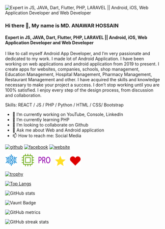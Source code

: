 ![Expert in JS, JAVA, Dart, Flutter, PHP, LARAVEL || Android, iOS, Web Application Developer and Web Developer](https://pbs.twimg.com/profile_banners/887227869780254720/1658946735/600x200)

### Hi there 👋, My name is MD. ANAWAR HOSSAIN
#### Expert in JS, JAVA, Dart, Flutter, PHP, LARAVEL || Android, iOS, Web Application Developer and Web Developer

I like to call myself Android App Developer, and I’m very passionate and dedicated to my work. I made lot of Android Application. I have been working on web applications and android application from 2019 to present. I create apps for websites, companies, schools, shop management, Education Management, Hospital Management, Pharmacy Management, Restaurant Management and other. I have acquired the skills and knowledge necessary to make your project a success. I don’t stop working until you are 100% satisfied. I enjoy every step of the design process, from discussion and collaboration.

Skills:  REACT / JS / PHP / Python / HTML / CSS/ Bootstrap

- 🔭 I’m currently working on YouTube, Console, LinkedIn 
- 🌱 I’m currently learning PHP 
- 👯 I’m looking to collaborate on Github 
- 💬 Ask me about Web and Android application 
- 📫 How to reach me: Social Media 


[<img src='https://cdn.jsdelivr.net/npm/simple-icons@3.0.1/icons/github.svg' alt='github' height='40'>](https://github.com/anawarhossain)  [<img src='https://cdn.jsdelivr.net/npm/simple-icons@3.0.1/icons/facebook.svg' alt='facebook' height='40'>](https://www.facebook.com/https://www.facebook.com/AnawarHossain55/)  [<img src='https://cdn.jsdelivr.net/npm/simple-icons@3.0.1/icons/icloud.svg' alt='website' height='40'>](https://anawarhossain.com/)  

<a href='https://archiveprogram.github.com/'><img src='https://raw.githubusercontent.com/acervenky/animated-github-badges/master/assets/acbadge.gif' width='40' height='40'></a> <a href='https://docs.github.com/en/developers'><img src='https://raw.githubusercontent.com/acervenky/animated-github-badges/master/assets/devbadge.gif' width='40' height='40'></a> <a href='https://github.com/pricing'><img src='https://raw.githubusercontent.com/acervenky/animated-github-badges/master/assets/pro.gif' width='40' height='40'></a> <a href='https://stars.github.com/'><img src='https://raw.githubusercontent.com/acervenky/animated-github-badges/master/assets/starbadge.gif' width='35' height='35'></a> <a href='https://docs.github.com/en/github/supporting-the-open-source-community-with-github-sponsors'><img src='https://raw.githubusercontent.com/acervenky/animated-github-badges/master/assets/sponsorbadge.gif' width='35' height='35'></a> 

[![trophy](https://github-profile-trophy.vercel.app/?username=anawarhossain)](https://github.com/ryo-ma/github-profile-trophy)

[![Top Langs](https://github-readme-stats.vercel.app/api/top-langs/?username=anawarhossain)](https://github.com/anuraghazra/github-readme-stats)

![GitHub stats](https://github-readme-stats.vercel.app/api?username=anawarhossain&show_icons=true&count_private=true)  

![Vaunt Badge](https://api.vaunt.dev/v1/github/entities/anawarhossain/contributions?format=svg&private=true)  

![GitHub metrics](https://metrics.lecoq.io/anawarhossain)  

![GitHub streak stats](https://streak-stats.demolab.com/?user=anawarhossain)  


